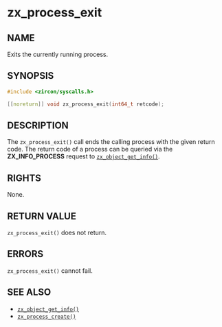 # zx_process_exit

## NAME

<!-- Contents of this heading updated by update-docs-from-fidl, do not edit. -->

Exits the currently running process.

## SYNOPSIS

<!-- Contents of this heading updated by update-docs-from-fidl, do not edit. -->

```c
#include <zircon/syscalls.h>

[[noreturn]] void zx_process_exit(int64_t retcode);
```

## DESCRIPTION

The `zx_process_exit()` call ends the calling process with the given
return code. The return code of a process can be queried via the
**ZX_INFO_PROCESS** request to [`zx_object_get_info()`].

## RIGHTS

<!-- Contents of this heading updated by update-docs-from-fidl, do not edit. -->

None.

## RETURN VALUE

`zx_process_exit()` does not return.

## ERRORS

`zx_process_exit()` cannot fail.

## SEE ALSO

 - [`zx_object_get_info()`]
 - [`zx_process_create()`]

<!-- References updated by update-docs-from-fidl, do not edit. -->

[`zx_object_get_info()`]: object_get_info.md
[`zx_process_create()`]: process_create.md
